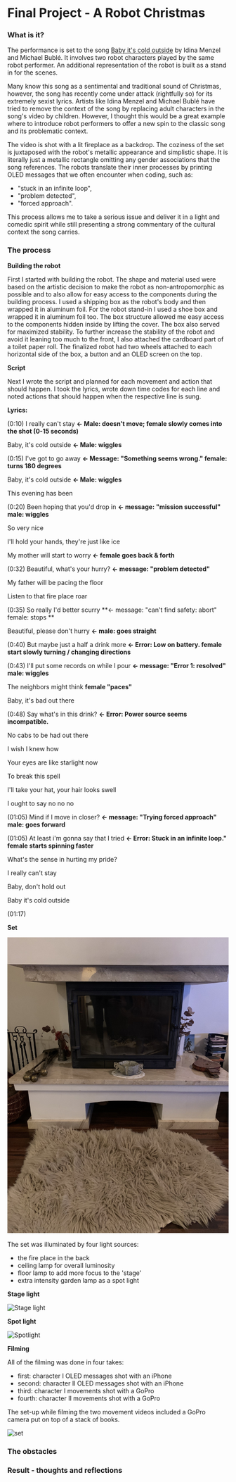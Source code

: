# Final Project - A Robot Christmas

### What is it?

The performance is set to the song [Baby it's cold outside](https://www.youtube.com/watch?v=6bbuBubZ1yE) by Idina Menzel and Michael Bublé. It involves two robot characters played by the same robot performer. An additional representation of the robot is built as a stand in for the scenes.


Many know this song as a sentimental and traditional sound of Christmas, however, the song has recently come under attack (rightfully so) for its extremely sexist lyrics. Artists like Idina Menzel and Michael Bublé have tried to remove the context of the song by replacing adult characters in the song's video by children. However, I thought this would be a great example where to introduce robot performers to offer a new spin to the classic song and its problematic context.


The video is shot with a lit fireplace as a backdrop. The coziness of the set is juxtaposed with the robot's metallic appearance and simplistic shape. It is literally just a metallic rectangle omitting any gender associations that the song references. The robots translate their inner processes by printing OLED messages that we often encounter when coding, such as:

- "stuck in an infinite loop",
- "problem detected",
- "forced approach".

This process allows me to take a serious issue and deliver it in a light and comedic spirit while still presenting a strong commentary of the cultural context the song carries.

### The process

**Building the robot**


First I started with building the robot. The shape and material used were based on the artistic decision to make the robot as non-antropomorphic as possible and to also allow for easy access to the components during the building process. I used a shipping box as the robot's body and then wrapped it in aluminum foil. For the robot stand-in I used a shoe box and wrapped it in aluminum foil too. The box structure allowed me easy access to the components hidden inside by lifting the cover. The box also served for maximized stability. To further increase the stability of the robot and avoid it leaning too much to the front, I also attached the cardboard part of a toilet paper roll. The finalized robot had two wheels attached to each horizontal side of the box, a button and an OLED screen on the top.


**Script**

Next I wrote the script and planned for each movement and action that should happen. I took the lyrics, wrote down time codes for each line and noted actions that should happen when the respective line is sung. 


**Lyrics:**

(0:10) I really can't stay **<- Male: doesn't move; female slowly comes into the shot (0-15 seconds)**

Baby, it's cold outside **<- Male: wiggles**

(0:15) I've got to go away **<- Message: "Something seems wrong." female: turns 180 degrees** 

Baby, it's cold outside **<- Male: wiggles**

This evening has been

(0:20) Been hoping that you'd drop in **<- message: "mission successful" male: wiggles**

So very nice 

I'll hold your hands, they're just like ice

My mother will start to worry **<- female goes back & forth**

(0:32) Beautiful, what's your hurry? **<- message: "problem detected"**

My father will be pacing the floor

Listen to that fire place roar

(0:35) So really I'd better scurry **<- message: "can't find safety: abort" female: stops **

Beautiful, please don't hurry **<- male: goes straight**

(0:40) But maybe just a half a drink more **<- Error: Low on battery. female start slowly turning / changing directions**

(0:43) I'll put some records on while I pour **<- message: "Error 1: resolved" male: wiggles**

The neighbors might think **female "paces"**

Baby, it's bad out there

(0:48) Say what's in this drink? **<- Error: Power source seems incompatible.**

No cabs to be had out there 

I wish I knew how

Your eyes are like starlight now

To break this spell

I'll take your hat, your hair looks swell

I ought to say no no no

(01:05) Mind if I move in closer? **<- message: "Trying forced approach" male: goes forward**

(01:05) At least i'm gonna say that I tried **<- Error: Stuck in an infinite loop." female starts spinning faster**

What's the sense in hurting my pride?

I really can't stay

Baby, don't hold out

Baby it's cold outside

(01:17)


**Set**

![fireplace](/media/fireplace.JPG)

The set was illuminated by four light sources:
- the fire place in the back
- ceiling lamp for overall luminosity
- floor lamp to add more focus to the 'stage'
- extra intensity garden lamp as a spot light

**Stage light**

![Stage light](/media/floorlamp.JPG)

**Spot light**

![Spotlight](/media/spotlight.JPG)

**Filming**

All of the filming was done in four takes:
- first: character I OLED messages shot with an iPhone 
- second: character II OLED messages shot with an iPhone 
- third: character I movements shot with a GoPro
- fourth: character II movements shot with a GoPro


The set-up while filming the two movement videos included a GoPro camera put on top of a stack of books.

![set](/media/set.JPG)

### The obstacles



### Result - thoughts and reflections
